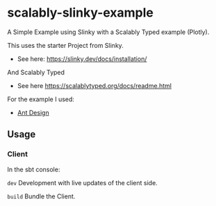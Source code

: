 # scalably-slinky-example
A Simple Example using Slinky with a Scalably Typed example (Plotly).

This uses the starter Project from Slinky. 
* See here: https://slinky.dev/docs/installation/

And Scalably Typed
* See here https://scalablytyped.org/docs/readme.html

For the example I used:
* [Ant Design](https://ant.design)

## Usage

### Client
In the sbt console:

`dev` Development with live updates of the client side.

`build` Bundle the Client.
